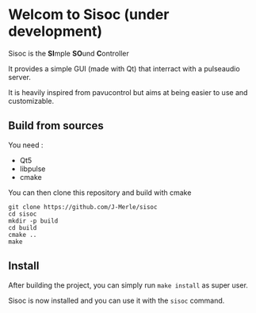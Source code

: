 # Welcom to Sisoc (under development)
Sisoc is the **SI**mple **SO**und **C**ontroller

It provides a simple GUI (made with Qt) that interract with a pulseaudio server.

It is heavily inspired from pavucontrol but aims at being easier to use and customizable.

## Build from sources
You need :
- Qt5
- libpulse
- cmake

You can then clone this repository and build with cmake

```
git clone https://github.com/J-Merle/sisoc
cd sisoc 
mkdir -p build
cd build
cmake ..
make
```

## Install
After building the project, you can simply run `make install` as super user.

Sisoc is now installed and you can use it with the `sisoc` command.
